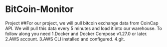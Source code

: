 # BitCoin-Monitor
Project
##For our project, we will pull bitcoin exchange data from CoinCap API. We will pull this data every 5 minutes and load it into our warehouse.
To follow along you need
1.Docker and Docker Compose v1.27.0 or later.
2.AWS account.
3.AWS CLI installed and configured.
4.git.
